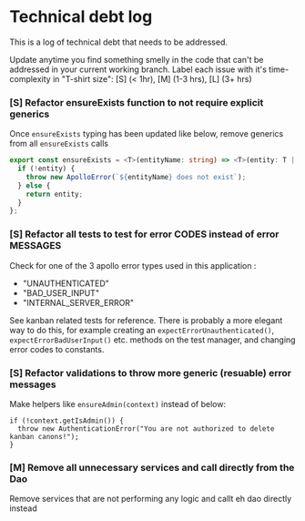 # Technical debt log

This is a log of technical debt that needs to be addressed.

Update anytime you find something smelly in the code that can't be addressed in your current working branch. Label each issue with it's time-complexity in "T-shirt size": [S] (< 1hr), [M] (1-3 hrs), [L] (3+ hrs)

### [S] Refactor ensureExists function to not require explicit generics

Once `ensureExists` typing has been updated like below, remove generics from all `ensureExists` calls

```ts
export const ensureExists = <T>(entityName: string) => <T>(entity: T | undefined): T => {
  if (!entity) {
    throw new ApolloError(`${entityName} does not exist`);
  } else {
    return entity;
  }
};
```

### [S] Refactor all tests to test for error CODES instead of error MESSAGES

Check for one of the 3 apollo error types used in this application :

- "UNAUTHENTICATED"
- "BAD_USER_INPUT"
- "INTERNAL_SERVER_ERROR"

See kanban related tests for reference. There is probably a more elegant way to do this, for example creating an `expectErrorUnauthenticated()`, `expectErrorBadUserInput()` etc. methods on the test manager, and changing error codes to constants.

### [S] Refactor validations to throw more generic (resuable) error messages

Make helpers like `ensureAdmin(context)` instead of below:

```
if (!context.getIsAdmin()) {
  throw new AuthenticationError("You are not authorized to delete kanban canons!");
}
```

### [M] Remove all unnecessary services and call directly from the Dao

Remove services that are not performing any logic and callt eh dao directly instead
